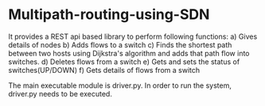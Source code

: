 # Multipath-routing-using-SDN

It provides a REST api based library to perform following functions:
a) Gives details of nodes
b) Adds flows to a switch
c) Finds the shortest path between two hosts using Dijkstra's algorithm and adds that path flow into switches.
d) Deletes flows from a switch
e) Gets and sets the status of switches(UP/DOWN)
f) Gets details of flows from a switch

The main executable module is driver.py. In order to run the system, driver.py needs to be executed.
